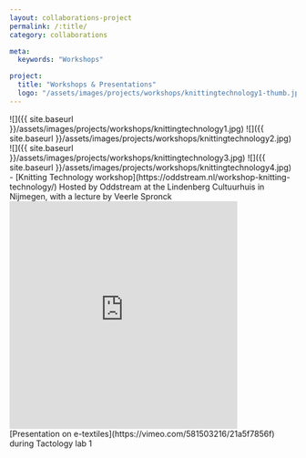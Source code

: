```yaml
---
layout: collaborations-project
permalink: /:title/
category: collaborations

meta:
  keywords: "Workshops"

project:
  title: "Workshops & Presentations"
  logo: "/assets/images/projects/workshops/knittingtechnology1-thumb.jpg"
---
```

<body class="shoots">

<aside>
<div markdown="1" class="row-2">
![]({{ site.baseurl }}/assets/images/projects/workshops/knittingtechnology1.jpg)
![]({{ site.baseurl }}/assets/images/projects/workshops/knittingtechnology2.jpg)
</div>
<div markdown="1" class="row-2">
![]({{ site.baseurl }}/assets/images/projects/workshops/knittingtechnology3.jpg)
![]({{ site.baseurl }}/assets/images/projects/workshops/knittingtechnology4.jpg)
</div>
</aside>

<div class ="article" markdown="1">
- [Knitting Technology workshop](https://oddstream.nl/workshop-knitting-technology/)
Hosted by Oddstream at the Lindenberg Cultuurhuis in Nijmegen, with a lecture by Veerle Spronck
</div>

<aside>
<div class="row-2--video">
<iframe title="vimeo-player" src="https://player.vimeo.com/video/581503216?h=21a5f7856f" width="400" height="400" frameborder="0" allowfullscreen></iframe>
</div>
</aside>

<div class ="article" markdown="1">
[Presentation on e-textiles](https://vimeo.com/581503216/21a5f7856f) during Tactology lab 1
</div>

</body>